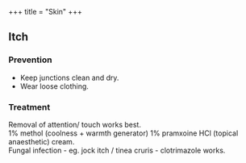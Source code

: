 +++
title = "Skin"
+++

## Itch
### Prevention
- Keep junctions clean and dry. 
- Wear loose clothing.

### Treatment
Removal of attention/ touch works best.  
1% methol (coolness + warmth generator) 1% pramxoine HCl (topical anaesthetic) cream.  
Fungal infection - eg. jock itch / tinea cruris - clotrimazole works.

